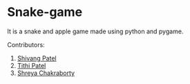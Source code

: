 # Snake-game
It is a snake and apple game made using python and pygame.

Contributors:
1. <a href ="https://github.com/shivang012">Shivang Patel</a>
2. <a href ="https://github.com/Tithi1408">Tithi Patel</a>
3. <a href ="https://github.com/shreyachakraborty24">Shreya Chakraborty</a>
